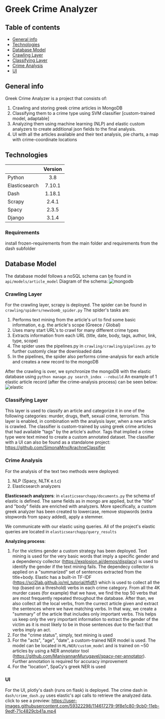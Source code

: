 # Greek Crime Analyzer

## Table of contents

* [General info](#general-info)
* [Technologies](#technologies)
* [Database Model](#database-model)
* [Crawling Layer](#crawling-layer)
* [Classifying Layer](#classifying-layer)
* [Crime Analysis](#crime-analysis)
* [UI](#ui)

## General info

Greek Crime Analyzer is a project that consists of:
1. Crawling and storing greek crime articles in MongoDB
2. Classifying them to a crime type using SVM classifier [custom-trained model, adaptable]
3. Analyzing them using machine learning (NLP) and elastic custom analyzers to create additional json fields to the final analysis.
4. UI with all the articles available and their text analysis, pie charts, a map with crime-coordinate locations

## Technologies

| |Version|
| ------------- |:-------------:|
| Python         |3.8  |
| Elasticsearch | 7.10.1|
| Dash | 1.18.1|
| Scrapy| 2.4.1|
| Spacy |2.3.5 |
| Django| 3.1.4|

### Requirements

install frozen-requirements from the main folder and requirements from the dash subfolder

## Database Model
The database model follows a noSQL schema can be found in ```api/models/article_model``` 
Diagram of the schema:
![mongodb](https://user-images.githubusercontent.com/59322298/114606705-46b88700-9ca4-11eb-9c64-557481f09c4e.PNG)

### Crawling Layer

For the crawling layer, scrapy is deployed. The spider can be found in ```crawling/spiders/newsbomb_spider.py```
The spider's tasks are:
1. Performs text mining from the article's url to find some basic information, e.g. the article's scope (Greece / Global)
2. Uses many start URL's to crawl for many different crime types
3. Extracts information from each URL (title, date, body, tags, author, link, type, scope)
4. The spider uses the pipelines.py in ```crawling/crawling/pipelines.py``` to further customly clear the downloaded data
5. In the pipelines, the spider also performs crime-analysis for each article and creates a new record to the mongoDB

After the crawling is over, we synchronize the mongoDB with the elastic database using ```python manage.py search_index --rebuild```
An example of 1 elastic article record (after the crime-analysis process) can be seen below:
![elastic](https://user-images.githubusercontent.com/59322298/114608742-ac0d7780-9ca6-11eb-83b4-65445da93177.PNG)

### Classifying Layer

This layer is used to classify an article and categorize it in one of the following categories: murder, drugs, theft, sexual crime, terrorism. This layer is enabled, in combination with the analysis layer, when a new article is crawled.
The classifier is custom-trained by using greek crime articles that had available "tags" by the article's author. Tags that implied a crime type were text mined to create a custom annotated dataset. The classifier with a UI can also be found as a standalone project: https://github.com/SimonaMnv/ArachneClassifier

### Crime Analysis

For the analysis of the text two methods were deployed:
1. NLP (Spacy, NLTK e.t.c)
2. Elasticsearch analyzers 

**Elasticseach analyzers**:
in ```elasticsearchapp/documents.py``` the schema of elastic is defined. The same fields as in mongo are applied, but the "title" and "body" fields are enriched with analyzers. More specifically, a custom greek analyzer has been created to lowercase, remove stopwords (extra stopwords from spacy added), apply a stemmer.

We communicate with our elastic using queries. All of the project's elastic queries are located in ```elasticsearchapp/query_results```

**Analyzing process**:
1. For the victims gender a custom strategy has been deployed. Text mining is used for the very basic words that imply a specific gender and a dependency collector (https://explosion.ai/demos/displacy) is used to identify the gender if the text mining fails. The dependecy collector is applied on a "summarized" set of sentences extracted from the title+body. 
Elastic has a built-in TF-IDF (https://sci2lab.github.io/ml_tutorial/tfidf/) which is used to collect all the top (based on a threshold) verbs in each crime category. From all the 4K murder cases (for example) that we have, we find the top 50 verbs that are most frequently repeated throughout the database. After than, we also collect all the local verbs, from the currect article given and extract the sentences where we have matching verbs. In that way, we create a "summary" of the article that includes only important verbs. This helps us keep only the very important information to extract the gender of the victim as it is most likely to be in those sentences due to the fact that verbs imply an act.
2. For the "crime status", simply, text mining is used
3. For the "acts", "age", "date", a custom-trained NER model is used. The model can be located in ```ML/NER/custom_model``` and is trained on ~50 articles by using a NER annotator tool (https://github.com/ManivannanMurugavel/spacy-ner-annotator). Further annotation is required for accuracy improvement
4. For the "location", SpaCy's greek NER is used

### UI

For the UI, plotly's dash (runs on flask) is deployed. The crime dash in ```dash/crime_dash.py``` uses elastic's api calls to retrieve the analyzed data. 
click to see a preview: https://user-images.githubusercontent.com/59322298/114617279-9f8e1c80-9cb0-11eb-9edf-71c4829cb41a.mp4


